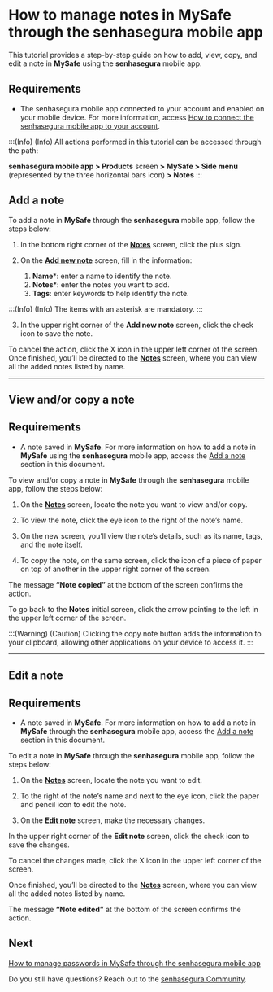 # How to manage notes in MySafe through the senhasegura mobile app

This tutorial provides a step-by-step guide on how to add, view, copy, and edit a note in **MySafe** using the **senhasegura** mobile app.

## Requirements

* The senhasegura mobile app connected to your account and enabled on your mobile device. For more information, access [How to connect the senhasegura mobile app to your account](/v3-32/docs/senhasegura-mobile-app-how-to-connect-the-senhasegura-app).


:::(Info) (Info)
All actions performed in this tutorial can be accessed through the path:

**senhasegura mobile app > Products** screen **> MySafe > Side menu** (represented by the three horizontal bars icon) **> Notes**
:::


## Add a note


To add a note in **MySafe** through the **senhasegura** mobile app, follow the steps below:

1. In the bottom right corner of the **[Notes](/v3-32/docs/senhasegura-mobile-app-mysafe-notes)** screen, click the plus sign.

2. On the [**Add new note**](/v3-32/docs/senhasegura-mobile-app-add-edit-note-screens) screen, fill in the information:
    1. **Name***: enter a name to identify the note.
    2. **Notes***: enter the notes you want to add.
    3. **Tags**: enter keywords to help identify the note.

:::(Info) (Info)
The items with an asterisk are mandatory.
:::

3. In the upper right corner of the **Add new note** screen, click the check icon to save the note.

To cancel the action, click the X icon in the upper left corner of the screen.
Once finished, you’ll be directed to the [**Notes**](/v3-32/docs/senhasegura-mobile-app-mysafe-notes) screen, where you can view all the added notes listed by name.
***


## View and/or copy a note

## Requirements

* A note saved in **MySafe**. For more information on how to add a note in **MySafe** using the **senhasegura** mobile app, access the [Add a note](/v3-32/docs/senhasegura-mobile-app-how-to-manage-notes-in-mysafe#add-a-note) section in this document.

To view and/or copy a note in **MySafe** through the **senhasegura** mobile app, follow the steps below:

1. On the **[Notes](/v3-32/docs/senhasegura-mobile-app-mysafe-notes)** screen, locate the note you want to view and/or copy.

2. To view the note, click the eye icon to the right of the note’s name.
3. On the new screen, you’ll view the note’s details, such as its name, tags, and the note itself.
4. To copy the note, on the same screen, click the icon of a piece of paper on top of another in the upper right corner of the screen.

The message **“Note copied”** at the bottom of the screen confirms the action.

To go back to the **Notes** initial screen, click the arrow pointing to the left in the upper left corner of the screen.


:::(Warning) (Caution)
Clicking the copy note button adds the information to your clipboard, allowing other applications on your device to access it.
:::


***
## Edit a note


##  Requirements

* A note saved in **MySafe**. For more information on how to add a note in **MySafe** through the **senhasegura** mobile app, access the [Add a note](/v3-32/docs/senhasegura-mobile-app-how-to-manage-notes-in-mysafe#add-a-note) section in this document.

To edit a note in **MySafe** through the **senhasegura** mobile app, follow the steps below:

1. On the **[Notes](/v3-32/docs/senhasegura-mobile-app-mysafe-notes)** screen, locate the note you want to edit.

2. To the right of the note’s name and next to the eye icon, click the paper and pencil icon to edit the note.
3. On the [**Edit note**](/v3-32/docs/senhasegura-mobile-app-add-edit-note-screens) screen, make the necessary changes.


 In the upper right corner of the **Edit note** screen, click the check icon to save the changes.

To cancel the changes made, click the X icon in the upper left corner of the screen.

Once finished, you’ll be directed to the **[Notes](/v3-32/docs/senhasegura-mobile-app-mysafe-notes)**  screen, where you can view all the added notes listed by name.


The message **“Note edited”** at the bottom of the screen confirms the action.

## Next
[How to manage passwords in MySafe through the senhasegura mobile app](/v3-32/docs/senhasegura-mobile-app-how-to-manage-passwords-in-mysafe)

Do you still have questions? Reach out to the [senhasegura Community](https://community.senhasegura.io/).
